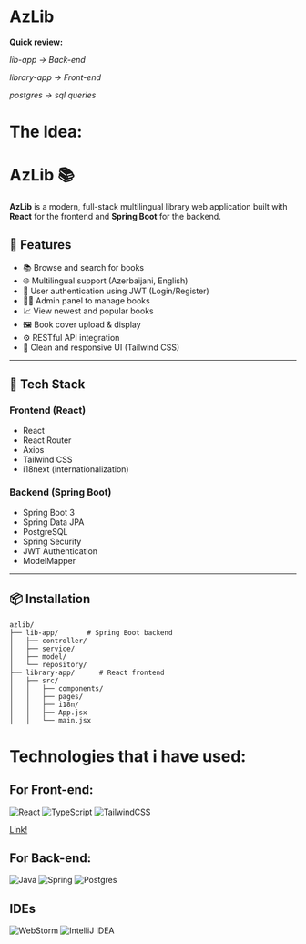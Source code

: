 <h1> AzLib </h1>

  **Quick review:**
  
  *lib-app -> Back-end*
  
  *library-app -> Front-end* 
  
  *postgres -> sql queries*

# The Idea:
# AzLib 📚

**AzLib** is a modern, full-stack multilingual library web application built with **React** for the frontend and **Spring Boot** for the backend.

## 🚀 Features

- 📚 Browse and search for books
- 🌐 Multilingual support (Azerbaijani, English)
- 🔐 User authentication using JWT (Login/Register)
- 🧑‍💼 Admin panel to manage books
- 📈 View newest and popular books
- 🖼️ Book cover upload & display
- ⚙️ RESTful API integration
- 🎨 Clean and responsive UI (Tailwind CSS)

---

## 🧰 Tech Stack

### Frontend (React)
- React
- React Router
- Axios
- Tailwind CSS
- i18next (internationalization)

### Backend (Spring Boot)
- Spring Boot 3
- Spring Data JPA
- PostgreSQL
- Spring Security
- JWT Authentication
- ModelMapper

---

## 📦 Installation
```
azlib/
├── lib-app/       # Spring Boot backend
│   ├── controller/
│   ├── service/
│   ├── model/
│   └── repository/
├── library-app/      # React frontend
│   ├── src/
│   │   ├── components/
│   │   ├── pages/
│   │   ├── i18n/
│   │   ├── App.jsx
│   │   └── main.jsx
```

Technologies that i have used:
=
For Front-end:
-
![React](https://img.shields.io/badge/react-%2320232a.svg?style=for-the-badge&logo=react&logoColor=%2361DAFB)
![TypeScript](https://img.shields.io/badge/typescript-%23007ACC.svg?style=for-the-badge&logo=typescript&logoColor=white)
![TailwindCSS](https://img.shields.io/badge/tailwindcss-%2338B2AC.svg?style=for-the-badge&logo=tailwind-css&logoColor=white)

<a href="https://digitalturkk.github.io/azlib-front/">Link!</a>

For Back-end:
-
![Java](https://img.shields.io/badge/java-%23ED8B00.svg?style=for-the-badge&logo=openjdk&logoColor=white)
![Spring](https://img.shields.io/badge/spring-%236DB33F.svg?style=for-the-badge&logo=spring&logoColor=white)
![Postgres](https://img.shields.io/badge/postgres-%23316192.svg?style=for-the-badge&logo=postgresql&logoColor=white)

IDEs
-
![WebStorm](https://img.shields.io/badge/webstorm-143?style=for-the-badge&logo=webstorm&logoColor=white&color=black)
![IntelliJ IDEA](https://img.shields.io/badge/IntelliJIDEA-000000.svg?style=for-the-badge&logo=intellij-idea&logoColor=white)
